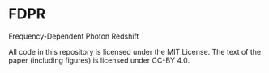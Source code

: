 # FDPR
Frequency-Dependent Photon Redshift

All code in this repository is licensed under the MIT License. 
The text of the paper (including figures) is licensed under CC-BY 4.0.
